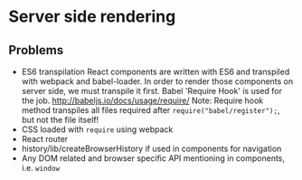 # Server side rendering
## Problems
* ES6 transpilation
 React components are written with ES6 and transpiled with webpack and babel-loader.
 In order to render those components on server side, we must transpile it first. Babel 'Require Hook' is used for the job. http://babeljs.io/docs/usage/require/
 Note: Require hook method transpiles all files required after `require("babel/register");`, but not the file itself! 
 * CSS loaded with `require` using webpack
 * React router
 * history/lib/createBrowserHistory if used in components for navigation 
 * Any DOM related and browser specific API mentioning in components, i.e. `window`
 